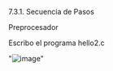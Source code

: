 7.3.1. Secuencia de Pasos

Preprocesador 

Escribo el programa hello2.c


"![image](https://user-images.githubusercontent.com/82007207/118595936-b6c59b80-b781-11eb-803c-454cd24ad7a5.png)"
